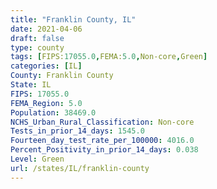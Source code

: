 ```yaml
---
title: "Franklin County, IL"
date: 2021-04-06
draft: false
type: county
tags: [FIPS:17055.0,FEMA:5.0,Non-core,Green]
categories: [IL]
County: Franklin County
State: IL
FIPS: 17055.0
FEMA_Region: 5.0
Population: 38469.0
NCHS_Urban_Rural_Classification: Non-core
Tests_in_prior_14_days: 1545.0
Fourteen_day_test_rate_per_100000: 4016.0
Percent_Positivity_in_prior_14_days: 0.038
Level: Green
url: /states/IL/franklin-county
---
```



